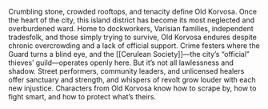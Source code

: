 Crumbling stone, crowded rooftops, and tenacity define Old Korvosa. Once the heart of the city, this island district has become its most neglected and overburdened ward. Home to dockworkers, Varisian families, independent tradesfolk, and those simply trying to survive, Old Korvosa endures despite chronic overcrowding and a lack of official support. Crime festers where the Guard turns a blind eye, and the [[Cerulean Society]]—the city’s “official” thieves’ guild—operates openly here. But it’s not all lawlessness and shadow. Street performers, community leaders, and unlicensed healers offer sanctuary and strength, and whispers of revolt grow louder with each new injustice. Characters from Old Korvosa know how to scrape by, how to fight smart, and how to protect what’s theirs.